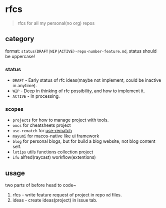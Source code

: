 # rfcs
> rfcs for all my personal(no org) repos

## category

format: `status(DRAFT|WIP|ACTIVE)-repo-number-feature.md`, status should be uppercase!

### status

- `DRAFT` - Early status of rfc ideas(maybe not implement, could be inactive in anytime).
- `WIP` - Deep in thinking of rfc possibility, and how to implement it.
- `ACTIVE` - In processing.

### scopes

- `projects` for how to manage project with tools.
- `omcs` for cheatsheets project
- `use-rematch` for [use-rematch](https://github.com/JiangWeixian/use-rematch)
- `mayumi` for macos-native like ui framework
- `blog` for personal blogs, but for build a blog website, not blog content self.
- `lotips` utils functions collection project
- `ifu` alfred(raycast) workflow(extentions)

## usage

two parts of before head to code~

1. rfcs - write feature request of project in repo `md` files.
2. ideas - create ideas(project) in issue tab.

